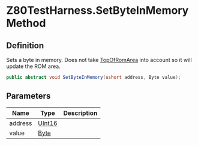 # Z80TestHarness.SetByteInMemory Method
## Definition

Sets a byte in memory. Does not take [TopOfRomArea](MrKWatkins.EmulatorTestSuites.Z80.Z80TestHarness.TopOfRomArea.md) into account so it will update the ROM area.

```c#
public abstract void SetByteInMemory(ushort address, Byte value);
```

## Parameters

| Name | Type | Description |
| ---- | ---- | ----------- |
| address | [UInt16](https://learn.microsoft.com/en-gb/dotnet/api/System.UInt16) |  |
| value | [Byte](https://learn.microsoft.com/en-gb/dotnet/api/System.Byte) |  |

